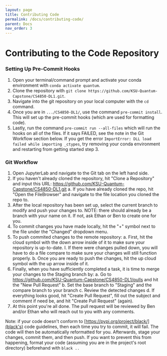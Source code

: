 ```yaml
---
layout: page
title: Contributing Code
permalink: /docs/contributing-code/
parent: Docs
nav_order: 3
---
```


# Contributing to the Code Repository

### Setting Up Pre-Commit Hooks

1. Open your terminal/command prompt and activate your conda environment with `conda activate quantum`.
2. Clone the repository with `git clone https://github.com/KSU-Quantum-Capstone/CS4850-DL1.git`.
3. Navigate into the git repository on your local computer with the `cd` command.
4. Once you are in `.../CS4850-DL1/`, use the command `pre-commit install`. This will set up the pre-commit hooks (which are used for formatting code).
5. Lastly, run the command `pre-commit run --all-files` which will run the hooks on all of the files. If it says FAILED, see the note in the Git Workflow section below. If you get the error `ImportError: DLL load failed while importing _ctypes`, try removing your conda environment and restarting from getting started step 3.

### Git Workflow

1. Open JupyterLab and navigate to the Git tab on the left hand side.
2. If you haven't already cloned the repository, hit "Clone a Repository" and input this URL: https://github.com/KSU-Quantum-Capstone/CS4850-DL1.git
   a. If you have already cloned the repo, hit "Open the FileBrowser" and navigate to the file location you cloned the repo to.
3. After the local repository has been set up, select the current branch to modify and push your changes to.
   NOTE: there should already be a branch with your name on it. If not, ask Ethan or Ben to create one for you.
4. To commit changes you have made locally, hit the "+" symbol next to the file under the "Changed" dropdown menu.
5. To push commited changes to the remote repository:
   a. First, hit the cloud symbol with the down arrow inside of it to make sure your repository is up-to-date.
   I. If there were changes pulled down, you will have to do a file compare to make sure your changes will still function properly.
   b. Once you are ready to push the changes, hit the up cloud symbol with the up arrow inside of it.
6. Finally, when you have sufficiently completed a task, it is time to merge your changes to the Staging branch by:
   a. Go to https://github.com/KSU-Quantum-Capstone/CS4850-DL1/pulls and hit the "New Pull Request"
   b. Set the base branch to "Staging" and the compare branch to your branch
   c. Review the detected changes
   d. If everything looks good, hit "Create Pull Request", fill out the subject and comment if need be, and hit "Create Pull Request" (again).
7. At this point you're all done. The pull request will be reviewed by Ben and/or Ethan who will reach out to you with any comments.

Note: if your code doesn't conform to [https://pypi.org/project/black/](black's) code guidelines, then each time you try to commit, it will fail. The code will then be automatically reformatted for you. Afterwards, stage your changes, commit them, and then push. If you want to prevent this from happening, format your code (assuming you are in the project's root directory) beforehand with `black ..`

